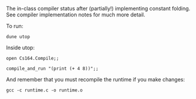 The in-class compiler status after (partially!) implementing constant folding.  See compiler implementation notes for much more detail.

To run:

`dune utop`

Inside utop:

`open Cs164.Compile;;`

```
compile_and_run "(print (+ 4 8))";;
```

And remember that you must recompile the runtime if you make changes:

`gcc -c runtime.c -o runtime.o`
